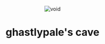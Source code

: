 <p align="center">
    <img src="video5375366972143838757.mp4" alt="void">
</p>

<h1 align="center">ghastlypale's cave</h1>
